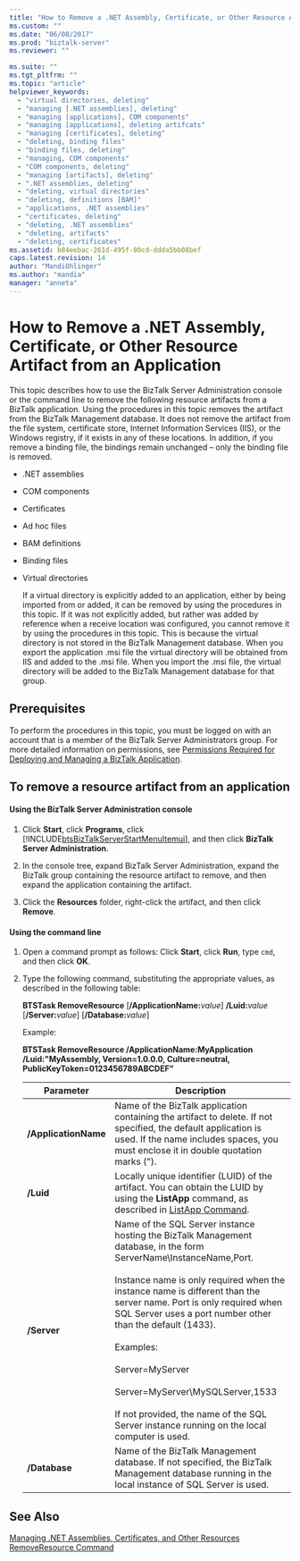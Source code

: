 ```yaml
---
title: "How to Remove a .NET Assembly, Certificate, or Other Resource Artifact from an Application | Microsoft Docs"
ms.custom: ""
ms.date: "06/08/2017"
ms.prod: "biztalk-server"
ms.reviewer: ""

ms.suite: ""
ms.tgt_pltfrm: ""
ms.topic: "article"
helpviewer_keywords: 
  - "virtual directories, deleting"
  - "managing [.NET assemblies], deleting"
  - "managing [applications], COM components"
  - "managing [applications], deleting artifcats"
  - "managing [certificates], deleting"
  - "deleting, binding files"
  - "binding files, deleting"
  - "managing, COM components"
  - "COM components, deleting"
  - "managing [artifacts], deleting"
  - ".NET assemblies, deleting"
  - "deleting, virtual directories"
  - "deleting, definitions [BAM]"
  - "applications, .NET assemblies"
  - "certificates, deleting"
  - "deleting, .NET assemblies"
  - "deleting, artifacts"
  - "deleting, certificates"
ms.assetid: b84eebac-261d-495f-80cd-ddda5bb08bef
caps.latest.revision: 14
author: "MandiOhlinger"
ms.author: "mandia"
manager: "anneta"
---
```

# How to Remove a .NET Assembly, Certificate, or Other Resource Artifact from an Application
This topic describes how to use the BizTalk Server Administration console or the command line to remove the following resource artifacts from a BizTalk application. Using the procedures in this topic removes the artifact from the BizTalk Management database. It does not remove the artifact from the file system, certificate store, Internet Information Services (IIS), or the Windows registry, if it exists in any of these locations. In addition, if you remove a binding file, the bindings remain unchanged – only the binding file is removed.  
  
- .NET assemblies  
  
- COM components  
  
- Certificates  
  
- Ad hoc files  
  
- BAM definitions  
  
- Binding files  
  
- Virtual directories  
  
  If a virtual directory is explicitly added to an application, either by being imported from or added, it can be removed by using the procedures in this topic. If it was not explicitly added, but rather was added by reference when a receive location was configured, you cannot remove it by using the procedures in this topic. This is because the virtual directory is not stored in the BizTalk Management database. When you export the application .msi file the virtual directory will be obtained from IIS and added to the .msi file. When you import the .msi file, the virtual directory will be added to the BizTalk Management database for that group.  
  
## Prerequisites  
 To perform the procedures in this topic, you must be logged on with an account that is a member of the BizTalk Server Administrators group. For more detailed information on permissions, see [Permissions Required for Deploying and Managing a BizTalk Application](../core/permissions-required-for-deploying-and-managing-a-biztalk-application.md).  
  
## To remove a resource artifact from an application  
  
#### Using the BizTalk Server Administration console  
  
1. Click **Start**, click **Programs**, click [!INCLUDE[btsBizTalkServerStartMenuItemui](../includes/btsbiztalkserverstartmenuitemui-md.md)], and then click **BizTalk Server Administration**.  
  
2. In the console tree, expand BizTalk Server Administration, expand the BizTalk group containing the resource artifact to remove, and then expand the application containing the artifact.  
  
3. Click the **Resources** folder, right-click the artifact, and then click **Remove**.  
  
#### Using the command line  
  
1. Open a command prompt as follows: Click **Start**, click **Run**, type `cmd`, and then click **OK**.  
  
2. Type the following command, substituting the appropriate values, as described in the following table:  
  
    **BTSTask RemoveResource** [**/ApplicationName:**<em>value</em>] **/Luid:**<em>value</em> [**/Server:**<em>value</em>] [**/Database:**<em>value</em>]  
  
    Example:  
  
    **BTSTask RemoveResource /ApplicationName:MyApplication /Luid:"MyAssembly, Version=1.0.0.0, Culture=neutral, PublicKeyToken=0123456789ABCDEF"**  
  
   |Parameter|Description|  
   |---------------|-----------------|  
   |**/ApplicationName**|Name of the BizTalk application containing the artifact to delete. If not specified, the default application is used. If the name includes spaces, you must enclose it in double quotation marks (").|  
   |**/Luid**|Locally unique identifier (LUID) of the artifact. You can obtain the LUID by using the **ListApp** command, as described in [ListApp Command](../core/listapp-command.md).|  
   |**/Server**|Name of the SQL Server instance hosting the BizTalk Management database, in the form ServerName\InstanceName,Port.<br /><br /> Instance name is only required when the instance name is different than the server name. Port is only required when SQL Server uses a port number other than the default (1433).<br /><br /> Examples:<br /><br /> Server=MyServer<br /><br /> Server=MyServer\MySQLServer,1533<br /><br /> If not provided, the name of the SQL Server instance running on the local computer is used.|  
   |**/Database**|Name of the BizTalk Management database. If not specified, the BizTalk Management database running in the local instance of SQL Server is used.|  
  
## See Also  
 [Managing .NET Assemblies, Certificates, and Other Resources](../core/managing-net-assemblies-certificates-and-other-resources.md)   
 [RemoveResource Command](../core/removeresource-command.md)